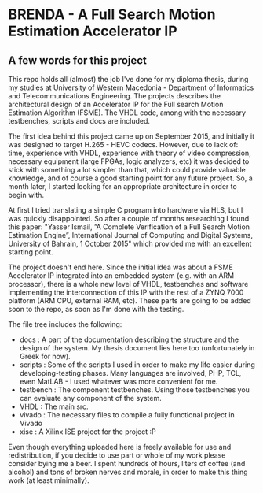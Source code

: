 # BRENDA - A Full Search Motion Estimation Accelerator IP

## A few words for this project

This repo holds all (almost) the job I've done for my diploma thesis, during my studies at University of Western Macedonia - Department of Informatics
and Telecommunications Engineering. The projects describes the architectural design of an Accelerator IP for the Full search Motion Estimation Algorithm
(FSME). The VHDL code, among with the necessary testbenches, scripts and docs are included.

The first idea behind this project came up on September 2015, and initially it was designed to target H.265 - HEVC codecs. However, due to lack of:
time, experience with VHDL, experience with theory of video compression, necessary equipment (large FPGAs, logic analyzers, etc) it was decided to stick
with something a lot simpler than that, which could provide valuable knowledge, and of course a good starting point for any future project. So, a month
later, I started looking for an appropriate architecture in order to begin with. 

At first I tried translating a simple C program into hardware via HLS, but I was quickly disappointed. So after a couple of months researching I found
this paper: "Yasser Ismail, ”A Complete Verification of a Full Search Motion Estimation Engine”, International Journal of Computing and Digital Systems,
University of Bahrain, 1 October 2015" which provided me with an excellent starting point.

The project doesn't end here. Since the initial idea was about a FSME Accelerator IP integrated into an embedded system (e.g. with an ARM processor), 
there is a whole new level of VHDL, testbenches and software implementing the interconnection of this IP with the rest of a ZYNQ 7000 platform (ARM CPU,
external RAM, etc). These parts are going to be added soon to the repo, as soon as I'm done with the testing.

The file tree includes the following:

* docs : A part of the documentation describing the structure and the design of the system. My thesis document lies here too (unfortunately in Greek for
now).
* scripts : Some of the scripts I used in order to make my life easier during developing-testing phases. Many languages are involved, PHP, TCL, even
MatLAB - I used whatever was more convenient for me.
* testbench : The component testbenches. Using those testbenches you can evaluate any component of the system.
* VHDL : The main src.
* vivado : The necessary files to compile a fully functional project in Vivado
* xise : A Xilinx ISE project for the project :P

Even though everything uploaded here is freely available for use and redistribution, if you decide to use part or whole of my work please consider bying
me a beer. I spent hundreds of hours, liters of coffee (and alcohol) and tons of broken nerves and morale, in order to make this thing work
(at least minimally).
